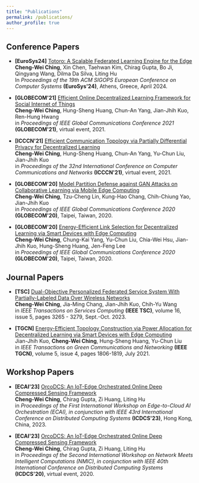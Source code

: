 ```yaml
---
title: "Publications"
permalink: /publications/
author_profile: true
---
```


## Conference Papers

* **[EuroSys24]** [Totoro: A Scalable Federated Learning Engine for the Edge](http://github.com "Github")  
  **Cheng-Wei Ching**, Xin Chen, Taehwan Kim, Chirag Gupta, Bo Ji, Qingyang Wang, Dilma Da Silva, Liting Hu  
  In _Proceedings of the 19th ACM SIGOPS European Conference on Computer Systems_ **(EuroSys'24)**, Athens, Greece, April 2024.

  
* **[GLOBECOM'21]** [Efficient Online Decentralized Learning Framework for Social Internet of Things](http://github.com "Github")  
  **Cheng-Wei Ching**, Hung-Sheng Huang, Chun-An Yang, Jian-Jhih Kuo, Ren-Hung Hwang    
  in _Proceedings of IEEE Global Communications Conference 2021_ **(GLOBECOM'21)**, virtual event, 2021.

* **[ICCCN'21]** [Efficient Communication Topology via Partially Differential Privacy for Decentralized Learning](http://github.com "Github")  
  **Cheng-Wei Ching**, Hung-Sheng Huang, Chun-An Yang, Yu-Chun Liu, Jian-Jhih Kuo    
  in _Proceedings of  the 32nd International Conference on Computer Communications and Networks_ **(ICCCN'21)**, virtual event, 2021.

* **[GLOBECOM'20]** [Model Partition Defense against GAN Attacks on Collaborative Learning via Mobile Edge Computing](http://github.com "Github")  
  **Cheng-Wei Ching**, Tzu-Cheng Lin, Kung-Hao Chang, Chih-Chiung Yao, Jian-Jhih Kuo    
  in _Proceedings of IEEE Global Communications Conference 2020_ **(GLOBECOM'20)**, Taipei, Taiwan, 2020.

* **[GLOBECOM'20]** [Energy-Efficient Link Selection for Decentralized Learning via Smart Devices with Edge Computing](http://github.com "Github")  
  **Cheng-Wei Ching**, Chung-Kai Yang, Yu-Chun Liu, Chia-Wei Hsu, Jian-Jhih Kuo, Hung-Sheng Huang, Jen-Feng Lee    
  in _Proceedings of IEEE Global Communications Conference 2020_ **(GLOBECOM'20)**, Taipei, Taiwan, 2020.


## Journal Papers

* **[TSC]** [Dual-Objective Personalized Federated Service System With Partially-Labeled Data Over Wireless Networks](http://github.com "Github")  
  **Cheng-Wei Ching**, Jia-Ming Chang, Jian-Jhih Kuo, Chih-Yu Wang    
  in _IEEE Transactions on Services Computing_ **(IEEE TSC)**, volume 16, issue 5, pages 3265 - 3279, Sept.-Oct. 2023.

* **[TGCN]** [Energy-Efficient Topology Construction via Power Allocation for Decentralized Learning via Smart Devices with Edge Computing](http://github.com "Github")  
  Jian-Jhih Kuo, **Cheng-Wei Ching**, Hung-Sheng Huang, Yu-Chun Liu    
  in _IEEE Transactions on Green Communications and Networking_ **(IEEE TGCN)**, volume 5, issue 4, pages 1806-1819, July 2021.


## Workshop Papers

* **[ECAI'23]** [OrcoDCS: An IoT-Edge Orchestrated Online Deep Compressed Sensing Framework](http://github.com "Github")  
  **Cheng-Wei Ching**, Chirag Gupta, Zi Huang, Liting Hu    
  in _Proceedings of the First International Workshop on Edge-to-Cloud AI Orchestration (ECAI), in conjunction with IEEE 43rd International Conference on Distributed Computing Systems_ **(ICDCS'23)**, Hong Kong, China, 2023.

* **[ECAI'23]** [OrcoDCS: An IoT-Edge Orchestrated Online Deep Compressed Sensing Framework](http://github.com "Github")  
  **Cheng-Wei Ching**, Chirag Gupta, Zi Huang, Liting Hu    
  in _Proceedings of the Second International Workshop on Network Meets Intelligent Computations (NMIC), in conjunction with IEEE 40th International Conference on Distributed Computing Systems_ **(ICDCS'20)**, virtual event, 2020.
